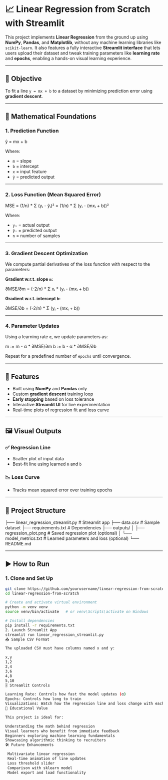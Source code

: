 # 📈 Linear Regression from Scratch with Streamlit

This project implements **Linear Regression** from the ground up using **NumPy**, **Pandas**, and **Matplotlib**, without any machine learning libraries like `scikit-learn`. It also features a fully interactive **Streamlit interface** that lets users upload their dataset and tweak training parameters like **learning rate** and **epochs**, enabling a hands-on visual learning experience.

---

## 🎯 Objective

To fit a line `y = mx + b` to a dataset by minimizing prediction error using **gradient descent**.

---

## 🧠 Mathematical Foundations

### 1. Prediction Function

ŷ = mx + b


Where:
- `m` = slope  
- `b` = intercept  
- `x` = input feature  
- `ŷ` = predicted output  

---

### 2. Loss Function (Mean Squared Error)

MSE = (1/n) * Σ (yᵢ - ŷᵢ)²
= (1/n) * Σ (yᵢ - (mxᵢ + b))²


Where:
- `yᵢ` = actual output  
- `ŷᵢ` = predicted output  
- `n` = number of samples  

---

### 3. Gradient Descent Optimization

We compute partial derivatives of the loss function with respect to the parameters:

**Gradient w.r.t. slope `m`:**

∂MSE/∂m = (-2/n) * Σ xᵢ * (yᵢ - (mxᵢ + b))


**Gradient w.r.t. intercept `b`:**

∂MSE/∂b = (-2/n) * Σ (yᵢ - (mxᵢ + b))


---

### 4. Parameter Updates

Using a learning rate `α`, we update parameters as:

m := m - α * ∂MSE/∂m
b := b - α * ∂MSE/∂b


Repeat for a predefined number of `epochs` until convergence.

---

## 🚀 Features

- Built using **NumPy** and **Pandas** only
- Custom **gradient descent** training loop
- **Early stopping** based on loss tolerance
- Interactive **Streamlit UI** for live experimentation
- Real-time plots of regression fit and loss curve

---

## 🖼️ Visual Outputs

### ✅ Regression Line
- Scatter plot of input data
- Best-fit line using learned `m` and `b`

### 📉 Loss Curve
- Tracks mean squared error over training epochs

---

## 📁 Project Structure

├── linear_regression_streamlit.py # Streamlit app
├── data.csv # Sample dataset
├── requirements.txt # Dependencies
├── outputs/
│ ├── regression_plot.png # Saved regression plot (optional)
│ └── model_metrics.txt # Learned parameters and loss (optional)
└── README.md


---

## ▶️ How to Run

### 1. Clone and Set Up

```bash
git clone https://github.com/yourusername/linear-regression-from-scratch.git
cd linear-regression-from-scratch

# Create and activate virtual environment
python -m venv venv
source venv/bin/activate   # or venv\Scripts\activate on Windows

# Install dependencies
pip install -r requirements.txt
2. Launch Streamlit App
streamlit run linear_regression_streamlit.py
📤 Sample CSV Format

The uploaded CSV must have columns named x and y:

x,y
1,2
2,4
3,6
4,8
5,10
🎚️ Streamlit Controls

Learning Rate: Controls how fast the model updates (α)
Epochs: Controls how long to train
Visualizations: Watch how the regression line and loss change with each run
📌 Educational Value

This project is ideal for:

Understanding the math behind regression
Visual learners who benefit from immediate feedback
Beginners exploring machine learning fundamentals
Showcasing algorithmic thinking to recruiters
🛠 Future Enhancements

 Multivariate linear regression
 Real-time animation of line updates
 Loss threshold slider
 Comparison with sklearn model
 Model export and load functionality
